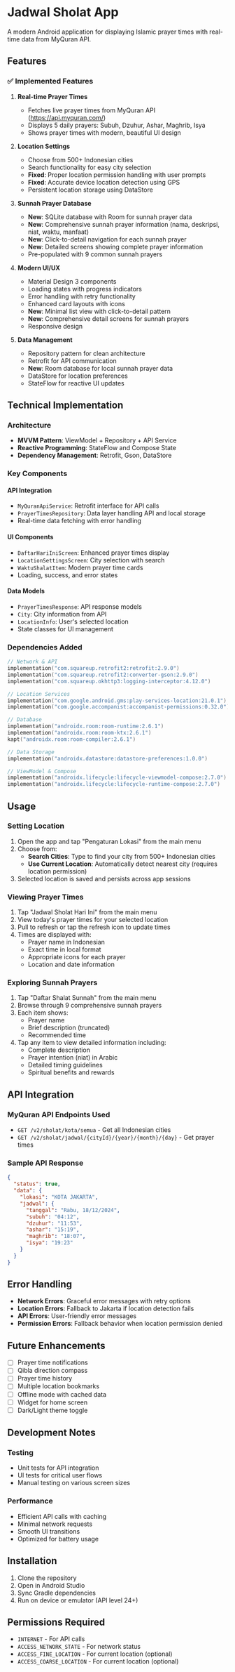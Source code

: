 # Jadwal Sholat App

A modern Android application for displaying Islamic prayer times with real-time data from MyQuran API.

## Features

### ✅ Implemented Features

1. **Real-time Prayer Times**
   - Fetches live prayer times from MyQuran API (https://api.myquran.com/)
   - Displays 5 daily prayers: Subuh, Dzuhur, Ashar, Maghrib, Isya
   - Shows prayer times with modern, beautiful UI design

2. **Location Settings**
   - Choose from 500+ Indonesian cities
   - Search functionality for easy city selection
   - **Fixed**: Proper location permission handling with user prompts
   - **Fixed**: Accurate device location detection using GPS
   - Persistent location storage using DataStore

3. **Sunnah Prayer Database**
   - **New**: SQLite database with Room for sunnah prayer data
   - **New**: Comprehensive sunnah prayer information (nama, deskripsi, niat, waktu, manfaat)
   - **New**: Click-to-detail navigation for each sunnah prayer
   - **New**: Detailed screens showing complete prayer information
   - Pre-populated with 9 common sunnah prayers

4. **Modern UI/UX**
   - Material Design 3 components
   - Loading states with progress indicators
   - Error handling with retry functionality
   - Enhanced card layouts with icons
   - **New**: Minimal list view with click-to-detail pattern
   - **New**: Comprehensive detail screens for sunnah prayers
   - Responsive design

5. **Data Management**
   - Repository pattern for clean architecture
   - Retrofit for API communication
   - **New**: Room database for local sunnah prayer data
   - DataStore for location preferences
   - StateFlow for reactive UI updates

## Technical Implementation

### Architecture
- **MVVM Pattern**: ViewModel + Repository + API Service
- **Reactive Programming**: StateFlow and Compose State
- **Dependency Management**: Retrofit, Gson, DataStore

### Key Components

#### API Integration
- `MyQuranApiService`: Retrofit interface for API calls
- `PrayerTimesRepository`: Data layer handling API and local storage
- Real-time data fetching with error handling

#### UI Components
- `DaftarHariIniScreen`: Enhanced prayer times display
- `LocationSettingsScreen`: City selection with search
- `WaktuShalatItem`: Modern prayer time cards
- Loading, success, and error states

#### Data Models
- `PrayerTimesResponse`: API response models
- `City`: City information from API
- `LocationInfo`: User's selected location
- State classes for UI management

### Dependencies Added
```kotlin
// Network & API
implementation("com.squareup.retrofit2:retrofit:2.9.0")
implementation("com.squareup.retrofit2:converter-gson:2.9.0")
implementation("com.squareup.okhttp3:logging-interceptor:4.12.0")

// Location Services
implementation("com.google.android.gms:play-services-location:21.0.1")
implementation("com.google.accompanist:accompanist-permissions:0.32.0")

// Database
implementation("androidx.room:room-runtime:2.6.1")
implementation("androidx.room:room-ktx:2.6.1")
kapt("androidx.room:room-compiler:2.6.1")

// Data Storage
implementation("androidx.datastore:datastore-preferences:1.0.0")

// ViewModel & Compose
implementation("androidx.lifecycle:lifecycle-viewmodel-compose:2.7.0")
implementation("androidx.lifecycle:lifecycle-runtime-compose:2.7.0")
```

## Usage

### Setting Location
1. Open the app and tap "Pengaturan Lokasi" from the main menu
2. Choose from:
   - **Search Cities**: Type to find your city from 500+ Indonesian cities
   - **Use Current Location**: Automatically detect nearest city (requires location permission)
3. Selected location is saved and persists across app sessions

### Viewing Prayer Times
1. Tap "Jadwal Sholat Hari Ini" from the main menu
2. View today's prayer times for your selected location
3. Pull to refresh or tap the refresh icon to update times
4. Times are displayed with:
   - Prayer name in Indonesian
   - Exact time in local format
   - Appropriate icons for each prayer
   - Location and date information

### Exploring Sunnah Prayers
1. Tap "Daftar Shalat Sunnah" from the main menu
2. Browse through 9 comprehensive sunnah prayers
3. Each item shows:
   - Prayer name
   - Brief description (truncated)
   - Recommended time
4. Tap any item to view detailed information including:
   - Complete description
   - Prayer intention (niat) in Arabic
   - Detailed timing guidelines
   - Spiritual benefits and rewards

## API Integration

### MyQuran API Endpoints Used
- `GET /v2/sholat/kota/semua` - Get all Indonesian cities
- `GET /v2/sholat/jadwal/{cityId}/{year}/{month}/{day}` - Get prayer times

### Sample API Response
```json
{
  "status": true,
  "data": {
    "lokasi": "KOTA JAKARTA",
    "jadwal": {
      "tanggal": "Rabu, 18/12/2024",
      "subuh": "04:12",
      "dzuhur": "11:53",
      "ashar": "15:19",
      "maghrib": "18:07",
      "isya": "19:23"
    }
  }
}
```

## Error Handling

- **Network Errors**: Graceful error messages with retry options
- **Location Errors**: Fallback to Jakarta if location detection fails
- **API Errors**: User-friendly error messages
- **Permission Errors**: Fallback behavior when location permission denied

## Future Enhancements

- [ ] Prayer time notifications
- [ ] Qibla direction compass
- [ ] Prayer time history
- [ ] Multiple location bookmarks
- [ ] Offline mode with cached data
- [ ] Widget for home screen
- [ ] Dark/Light theme toggle

## Development Notes

### Testing
- Unit tests for API integration
- UI tests for critical user flows
- Manual testing on various screen sizes

### Performance
- Efficient API calls with caching
- Minimal network requests
- Smooth UI transitions
- Optimized for battery usage

## Installation

1. Clone the repository
2. Open in Android Studio
3. Sync Gradle dependencies
4. Run on device or emulator (API level 24+)

## Permissions Required

- `INTERNET` - For API calls
- `ACCESS_NETWORK_STATE` - For network status
- `ACCESS_FINE_LOCATION` - For current location (optional)
- `ACCESS_COARSE_LOCATION` - For current location (optional)

